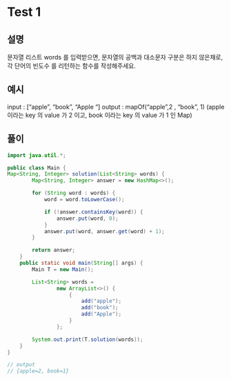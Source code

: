 # Test 1

## 설명
문자열 리스트 words 를 입력받으면, 문자열의 공백과 대소문자 구분은 하지 않은채로, 각 단어의 빈도수 를 리턴하는 함수를 작성해주세요.

## 예시
input : [“apple”, “book”, “Apple “]
output : mapOf(“apple”,2 , “book”, 1)
(apple 이라는 key 의 value 가 2 이고,  book 이라는 key 의 value 가 1 인 Map)

## 풀이

```java
import java.util.*;

public class Main {
Map<String, Integer> solution(List<String> words) {
        Map<String, Integer> answer = new HashMap<>();

        for (String word : words) {
            word = word.toLowerCase();

            if (!answer.containsKey(word)) {
                answer.put(word, 0);
            }
            answer.put(word, answer.get(word) + 1);
        }

        return answer;
    }
    public static void main(String[] args) {
        Main T = new Main();

        List<String> words =
                new ArrayList<>() {
                    {
                        add("apple");
                        add("book");
                        add("Apple");
                    }
                };

        System.out.print(T.solution(words));
    }
}

// output
// {apple=2, book=1}
```
